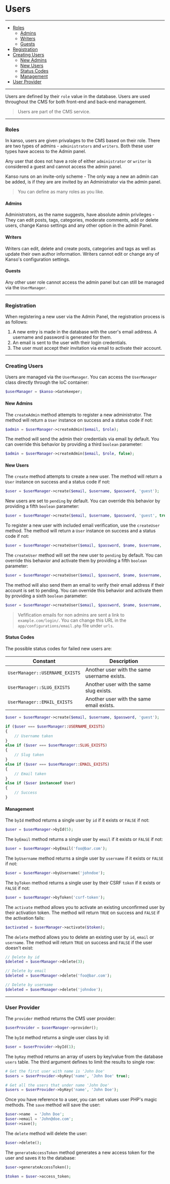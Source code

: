 # Users

--------------------------------------------------------

- [Roles](#roles)
	- [Admins](#admins)
	- [Writers](#writers)
	- [Guests](#guests)
- [Registration](#registration)
- [Creating Users](#creating-users)
	- [New Admins](#new-admins)
	- [New Users](#new-admins)
	- [Status Codes](#status-codes)
	- [Management](#management)
- [User Provider](#user-provider)

--------------------------------------------------------

Users are defined by their `role` value in the database. Users are used throughout the CMS for both front-end and back-end management.

> Users are part of the CMS service.

--------------------------------------------------------

### Roles

In kanso, users are given privalages to the CMS based on their role. There are two types of admins - `administrators` and `writers`. Both these user types have access to the Admin panel.

Any user that does not have a role of either `administrator` or `writer` is considered a guest and cannot access the admin panel.

Kanso runs on an invite-only scheme - The only way a new an admin can be added, is if they are are invited by an Administrator via the admin panel.

> You can define as many roles as you like.

#### Admins

Administrators, as the name suggests, have absolute admin privileges - They can edit posts, tags, categories, moderate comments, add or delete users, change Kanso settings and any other option in the admin Panel.

#### Writers

Writers can edit, delete and create posts, categories and tags as well as update their own author information. Writers cannot edit or change any of Kanso's configuration settings.

#### Guests

Any other user role cannot access the admin panel but can still be managed via the `UserManager`.

--------------------------------------------------------

### Registration

When registering a new user via the Admin Panel, the registration process is as follows:

1. A new entry is made in the database with the user's email address. A username and password is generated for them.
2. An email is sent to the user with their login credentials.
3. The user must accept their invitation via email to activate their account.

--------------------------------------------------------

### Creating Users

Users are managed via the `UserManager`. You can access the `UserManager` class directly through the IoC container:
```php
$userManager = $kanso->Gatekeeper;
```

#### New Admins

The `createAdmin` method attempts to register a new administrator. The method will return a `User` instance on success and a status code if not:
```php
$admin = $userManager->createAdmin($email, $role);
```

The method will send the admin their credentials via email by default. You can override this behavior by providing a third `boolean` parameter:
```php
$admin = $userManager->createAdmin($email, $role, false);
```

#### New Users

The `create` method attempts to create a new user. The method will return a `User` instance on success and a status code if not:
```php
$user = $userManager->create($email, $username, $password, 'guest');
```

New users are set to `pending` by default. You can override this behavior by providing a fifth `boolean` parameter:
```php
$user = $userManager->create($email, $username, $password, 'guest', true);
```

To register a new user with included email verification, use the `createUser` method. The method will return a `User` instance on success and a status code if not:
```php
$user = $userManager->createUser($email, $password, $name, $username, 'guest');
```

The `createUser` method will set the new user to `pending` by default. You can override this behavior and activate them by providing a fifth `boolean` parameter:
```php
$user = $userManager->createUser($email, $password, $name, $username, 'guest', false);
```

The method will also send them an email to verify their email address if their account is set to pending. You can override this behavior and activate them by providing a sixth `boolean` parameter:
```php
$user = $userManager->createUser($email, $password, $name, $username, 'guest', true, false);
```

> Vefification emails for non admins are sent a link to `example.com/login/`. You can change this URL in the `app/configurations/email.php` file under `urls`.

#### Status Codes

The possible status codes for failed new users are:

| Constant                       | Description                                 |
|--------------------------------|---------------------------------------------|
| `UserManager::USERNAME_EXISTS` | Another user with the same username exists. |
| `UserManager::SLUG_EXISTS`     | Another user with the same slug exists.     |
| `UserManager::EMAIL_EXISTS`    | Another user with the same email exists.    |

```php
$user = $userManager->create($email, $username, $password, 'guest');

if ($user === $userManager::USERNAME_EXISTS)
{
	// Username taken
}
else if ($user === $userManager::SLUG_EXISTS)
{
	// Slug taken
}
else if ($user === $userManager::EMAIL_EXISTS)
{
	// Email taken
}
else if ($user instanceof User)
{
	// Success
}
```

#### Management

The `byId` method returns a single user by `id` if it exists or `FALSE` if not:
```php
$user = $userManager->byId(5);
```

The `byEmail` method returns a single user by `email` if it exists or `FALSE` if not:
```php
$user = $userManager->byEmail('foo@bar.com');
```

The `byUsername` method returns a single user by `username` if it exists or `FALSE` if not:
```php
$user = $userManager->byUsername('johndoe');
```

The `byToken` method returns a single user by their CSRF `token` if it exists or `FALSE` if not:
```php
$user = $userManager->byToken('csrf-token');
```

The `activate` method allows you to activate an existing unconfirmed user by their activation token. The method will return `TRUE` on success and `FALSE` if the activation fails:

```php
$activated = $userManager->activate($token);
```

The `delete` method allows you to delete an existing user by `id`, `email` or `username`. The method will return `TRUE` on success and `FALSE` if the user doesn't exist:

```php
// Delete by id
$deleted = $userManager->delete(3);

// Delete by email
$deleted = $userManager->delete('foo@bar.com');

// Delete by username
$deleted = $userManager->delete('johndoe');
```

--------------------------------------------------------

### User Provider

The `provider` method returns the CMS user provider:
```php
$userProvider = $userManager->provider();
```

The `byId` method returns a single user class by id:
```php
$user = $userProvider->byId(1);
```

The `byKey` method returns an array of users by key/value from the database `users` table. The third argument defines to limit the results to single row:
```php
# Get the first user with name is 'John Doe'
$users = $userProvider->byKey('name', 'John Doe' true);

# Get all the users that under name 'John Doe'
$users = $userProvider->byKey('name', 'John Doe');
```

Once you have reference to a user, you can set values user PHP's magic methods. The `save` method will save the user:
```php
$user->name  = 'John Doe';
$user->email = 'John@doe.com';
$user->save();
```

The `delete` method will delete the user:
```php
$user->delete();
```

The `generateAccessToken` method generates a new access token for the user and saves it to the database:
```php
$user->generateAccessToken();

$token = $user->access_token;
```